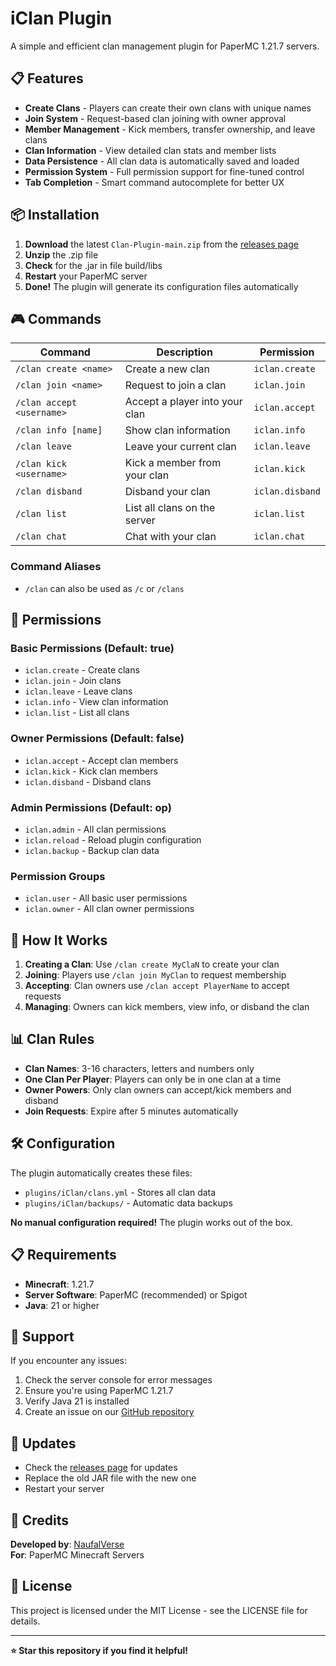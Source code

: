 # iClan Plugin

A simple and efficient clan management plugin for PaperMC 1.21.7 servers.

## 📋 Features

- **Create Clans** - Players can create their own clans with unique names
- **Join System** - Request-based clan joining with owner approval
- **Member Management** - Kick members, transfer ownership, and leave clans
- **Clan Information** - View detailed clan stats and member lists
- **Data Persistence** - All clan data is automatically saved and loaded
- **Permission System** - Full permission support for fine-tuned control
- **Tab Completion** - Smart command autocomplete for better UX

## 📦 Installation

1. **Download** the latest `Clan-Plugin-main.zip` from the [releases page](https://github.com/PavTheProgrammer89/Clan-Plugin/releases)
2. **Unzip** the .zip file
3. **Check** for the .jar in file build/libs
4. **Restart** your PaperMC server
5. **Done!** The plugin will generate its configuration files automatically

## 🎮 Commands

| Command                   | Description                    | Permission      |
|---------------------------|--------------------------------|-----------------|
| `/clan create <name>`     | Create a new clan              | `iclan.create`  |
| `/clan join <name>`       | Request to join a clan         | `iclan.join`    |
| `/clan accept <username>` | Accept a player into your clan | `iclan.accept`  |
| `/clan info [name]`       | Show clan information          | `iclan.info`    |
| `/clan leave`             | Leave your current clan        | `iclan.leave`   |
| `/clan kick <username>`   | Kick a member from your clan   | `iclan.kick`    |
| `/clan disband`           | Disband your clan              | `iclan.disband` |
| `/clan list`              | List all clans on the server   | `iclan.list`    |
| `/clan chat`              | Chat with your clan            | `iclan.chat`    |

### Command Aliases
- `/clan` can also be used as `/c` or `/clans`

## 🔐 Permissions

### Basic Permissions (Default: true)
- `iclan.create` - Create clans
- `iclan.join` - Join clans
- `iclan.leave` - Leave clans
- `iclan.info` - View clan information
- `iclan.list` - List all clans

### Owner Permissions (Default: false)
- `iclan.accept` - Accept clan members
- `iclan.kick` - Kick clan members
- `iclan.disband` - Disband clans

### Admin Permissions (Default: op)
- `iclan.admin` - All clan permissions
- `iclan.reload` - Reload plugin configuration
- `iclan.backup` - Backup clan data

### Permission Groups
- `iclan.user` - All basic user permissions
- `iclan.owner` - All clan owner permissions

## 🎯 How It Works

1. **Creating a Clan**: Use `/clan create MyClaN` to create your clan
2. **Joining**: Players use `/clan join MyClan` to request membership
3. **Accepting**: Clan owners use `/clan accept PlayerName` to accept requests
4. **Managing**: Owners can kick members, view info, or disband the clan

## 📊 Clan Rules

- **Clan Names**: 3-16 characters, letters and numbers only
- **One Clan Per Player**: Players can only be in one clan at a time
- **Owner Powers**: Only clan owners can accept/kick members and disband
- **Join Requests**: Expire after 5 minutes automatically

## 🛠️ Configuration

The plugin automatically creates these files:
- `plugins/iClan/clans.yml` - Stores all clan data
- `plugins/iClan/backups/` - Automatic data backups

**No manual configuration required!** The plugin works out of the box.

## 📋 Requirements

- **Minecraft**: 1.21.7
- **Server Software**: PaperMC (recommended) or Spigot
- **Java**: 21 or higher

## 🐛 Support

If you encounter any issues:

1. Check the server console for error messages
2. Ensure you're using PaperMC 1.21.7
3. Verify Java 21 is installed
4. Create an issue on our [GitHub repository](https://github.com/PavTheProgrammer89/Clan-Plugin/issues)

## 🔄 Updates

- Check the [releases page](https://github.com/PavTheProgrammer89/Clan-Plugin/releases) for updates
- Replace the old JAR file with the new one
- Restart your server

## 👥 Credits

**Developed by**: [NaufalVerse](https://github.com/PavTheProgrammer89)  
**For**: PaperMC Minecraft Servers

## 📄 License

This project is licensed under the MIT License - see the LICENSE file for details.

---

**⭐ Star this repository if you find it helpful!**
